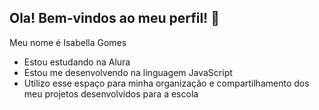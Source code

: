 ## Ola! Bem-vindos ao meu perfil! 👋

Meu nome é Isabella Gomes

- Estou estudando na Alura
- Estou me desenvolvendo na linguagem JavaScript
- Utilizo esse espaço para minha organização e compartilhamento dos meu projetos desenvolvidos para a escola
<!--
**xBellzys/xBellzys** is a ✨ _special_ ✨ repository because its `README.md` (this file) appears on your GitHub profile.

Here are some ideas to get you started:

- 🔭 I’m currently working on ...
- 🌱 I’m currently learning ...
- 👯 I’m looking to collaborate on ...
- 🤔 I’m looking for help with ...
- 💬 Ask me about ...
- 📫 How to reach me: ...
- 😄 Pronouns: ...
- ⚡ Fun fact: ...
-->
